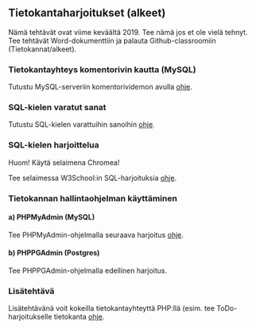 ## Tietokantaharjoitukset (alkeet)

Nämä tehtävät ovat viime keväältä 2019. Tee nämä jos et ole vielä tehnyt. Tee tehtävät Word-dokumenttiin ja palauta Github-classroomiin (Tietokannat/alkeet).

### Tietokantayhteys komentorivin kautta (MySQL)

Tutustu MySQL-serveriin komentorividemon avulla [ohje](./mysql.html).

### SQL-kielen varatut sanat

Tutustu SQL-kielen varattuihin sanoihin [ohje](http://www.leeniemi.net/tietokanta18/index.php?sivu=sql_harjoituksia2).

### SQL-kielen harjoittelua

Huom! Käytä selaimena Chromea!

Tee selaimessa W3School:in SQL-harjoituksia [ohje](http://www.leeniemi.net/tietokanta18/index.php?sivu=sql_harjoituksia).

### Tietokannan hallintaohjelman käyttäminen

#### a) PHPMyAdmin (MySQL)

Tee PHPMyAdmin-ohjelmalla seuraava harjoitus [ohje](http://www.leeniemi.net/tietokanta18/index.php?sivu=sql_harjoituksia3).

#### b) PHPPGAdmin (Postgres)

Tee PHPPGAdmin-ohjelmalla edellinen harjoitus.

### Lisätehtävä

Lisätehtävänä voit kokeilla tietokantayhteyttä PHP:llä (esim. tee ToDo-harjoitukselle tietokanta [ohje](http://www.leeniemi.net/sasp18/index.php?sivu=phpm15).